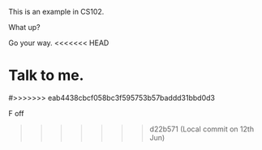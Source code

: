 
This is an example in CS102.

What up?

Go your way.
<<<<<<< HEAD

Talk to me.
=======
#>>>>>>> eab4438cbcf058bc3f595753b57baddd31bbd0d3



F off
>>>>>>> d22b571 (Local commit on 12th Jun)
